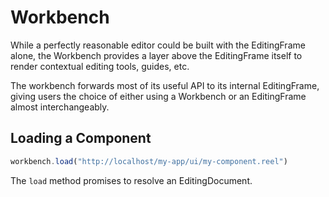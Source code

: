 Workbench
=========
While a perfectly reasonable editor could be built with the EditingFrame alone,
the Workbench provides a layer above the EditingFrame itself to render contextual
editing tools, guides, etc.

The workbench forwards most of its useful API to its internal EditingFrame,
giving users the choice of either using a Workbench or an EditingFrame almost
interchangeably.

Loading a Component
-------------------
```javascript
workbench.load("http://localhost/my-app/ui/my-component.reel")
```

The ```load``` method promises to resolve an EditingDocument.